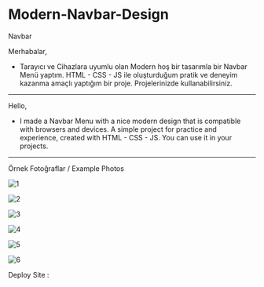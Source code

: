 # Modern-Navbar-Design
Navbar

Merhabalar,

- Tarayıcı ve Cihazlara uyumlu olan Modern hoş bir tasarımla bir Navbar Menü yaptım. HTML - CSS - JS ile oluşturduğum pratik ve deneyim kazanma amaçlı yaptığım bir proje.
Projelerinizde kullanabilirsiniz.

--------------------------------------------------------------

Hello,

- I made a Navbar Menu with a nice modern design that is compatible with browsers and devices. A simple project for practice and experience, created with HTML - CSS - JS.
You can use it in your projects.

--------------------------------------------------------------

Örnek Fotoğraflar / Example Photos

![1](https://github.com/HamzaDogann/Modern-Navbar-Design/assets/93007915/71b756ed-b504-4f0f-a9a0-06663534a243)

![2](https://github.com/HamzaDogann/Modern-Navbar-Design/assets/93007915/3b13f9df-878e-4ff8-8e60-1c38e037766d)

![3](https://github.com/HamzaDogann/Modern-Navbar-Design/assets/93007915/98ac5be3-5af5-4958-a209-b2fd80e2dd69)

![4](https://github.com/HamzaDogann/Modern-Navbar-Design/assets/93007915/44facec4-c5f3-4a98-a9d4-e41bfb97af07)

![5](https://github.com/HamzaDogann/Modern-Navbar-Design/assets/93007915/64790c3c-4d54-4c52-8131-f5ce1b614768)

![6](https://github.com/HamzaDogann/Modern-Navbar-Design/assets/93007915/6e54dd1e-0146-48d8-8b07-b954fd2d87a8)

Deploy Site :






